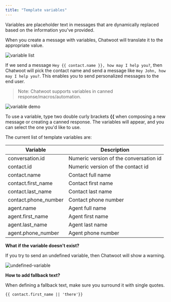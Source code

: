 ```yaml
---
title: "Template variables"
---
```


Variables are placeholder text in messages that are dynamically replaced based on the information you've provided.

When you create a message with variables, Chatwoot will translate it to the appropriate value.

![variable list](./images/variables/variable-list.png)


If we send a message `Hey {{ contact.name }}, how may I help you?`, then Chatwoot will pick the contact name and send a message like `Hey John, how may I help you?`. This enables you to send personalized messages to the end user.

> Note: Chatwoot supports variables in canned response/macros/automation.

![variable demo](./images/variables/variable-demo.gif)

To use a variable, type two double curly brackets **{{** when composing a new message or creating a canned response. The variables will appear, and you can select the one you'd like to use.




The current list of template variables are:

<div class="table table-striped">

| Variable          | Description                                                           |
| ----------------- | --------------------------------------------------------------------- |
| conversation.id | Numeric version of the conversation id |
| contact.id | Numeric version of the contact id |
| contact.name | Contact full name |
| contact.first_name | Contact first name |
| contact.last_name | Contact last name |
| contact.phone_number | Contact phone number |
| agent.name | Agent full name |
| agent.first_name | Agent first name |
| agent.last_name | Agent last name |
| agent.phone_number | Agent phone number |
</div>


**What if the variable doesn't exist?**

If you try to send an undefined variable, then Chatwoot will show a warning.


![undefined-variable](./images/variables/undefined-variables.png)


**How to add fallback text?**


When defining a fallback text, make sure you surround it with single quotes.

`{{ contact.first_name || 'there'}}`